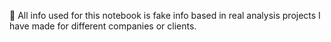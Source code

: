 🛑 All info used for this notebook is fake info based in real analysis projects I have made for different companies or clients.
